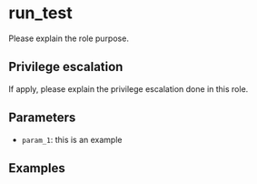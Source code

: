# run_test
Please explain the role purpose.

## Privilege escalation
If apply, please explain the privilege escalation done in this role.

## Parameters
* `param_1`: this is an example

## Examples
